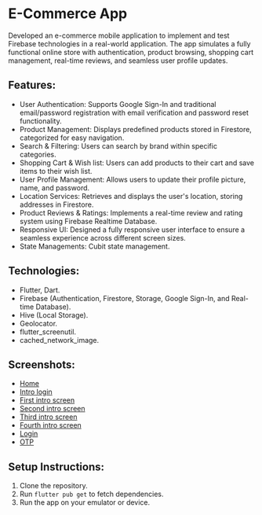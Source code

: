 # E-Commerce App

Developed an e-commerce mobile application to implement and test Firebase technologies in a real-world
application. The app simulates a fully functional online store with authentication, product browsing, shopping
cart management, real-time reviews, and seamless user profile updates.

## Features:
- User Authentication: Supports Google Sign-In and traditional email/password registration with email
  verification and password reset functionality. 
- Product Management: Displays predefined products stored in Firestore, categorized for easy
  navigation.
- Search & Filtering: Users can search by brand within specific categories.
- Shopping Cart & Wish list: Users can add products to their cart and save items to their wish list.
- User Profile Management: Allows users to update their profile picture, name, and password.
- Location Services: Retrieves and displays the user's location, storing addresses in Firestore.
- Product Reviews & Ratings: Implements a real-time review and rating system using Firebase Realtime Database.
- Responsive UI: Designed a fully responsive user interface to ensure a seamless experience across
  different screen sizes.
- State Managements: Cubit state management.

## Technologies:
- Flutter, Dart.
- Firebase (Authentication, Firestore, Storage, Google Sign-In, and Real-time Database).
- Hive (Local Storage).
- Geolocator.
- flutter_screenutil.
- cached_network_image.

## Screenshots:
- [Home](Flutter%20(Get%20x)%20(MVC)/my_projects_getx/screenshot/home.jpg)        
- [Intro login](Flutter%20(Get%20x)%20(MVC)/my_projects_getx/screenshot/introLogin.jpg)
- [First intro screen](Flutter%20(Get%20x)%20(MVC)/my_projects_getx/screenshot/introScreen1.jpg)    
- [Second intro screen](Flutter%20(Get%20x)%20(MVC)/my_projects_getx/screenshot/introScreen2.jpg)
- [Third intro screen](Flutter%20(Get%20x)%20(MVC)/my_projects_getx/screenshot/introScreen3.jpg)    
- [Fourth intro screen](Flutter%20(Get%20x)%20(MVC)/my_projects_getx/screenshot/introScreen4.jpg)
- [Login](Flutter%20(Get%20x)%20(MVC)/my_projects_getx/screenshot/login.jpg)
- [OTP](Flutter%20(Get%20x)%20(MVC)/my_projects_getx/screenshot/otpView.jpg)





 
## Setup Instructions:
1. Clone the repository.
2. Run `flutter pub get` to fetch dependencies.
3. Run the app on your emulator or device.
